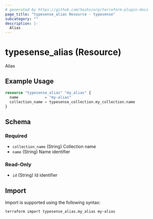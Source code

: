 ```yaml
---
# generated by https://github.com/hashicorp/terraform-plugin-docs
page_title: "typesense_alias Resource - typesense"
subcategory: ""
description: |-
  Alias
---
```


# typesense_alias (Resource)

Alias

## Example Usage

```terraform
resource "typesense_alias" "my_alias" {
  name            = "my-alias"
  collection_name = typesense_collection.my_collection.name
}
```

<!-- schema generated by tfplugindocs -->
## Schema

### Required

- `collection_name` (String) Collection name
- `name` (String) Name identifier

### Read-Only

- `id` (String) Id identifier

## Import

Import is supported using the following syntax:

```shell
terraform import typesense_alias.my_alias my-alias
```
